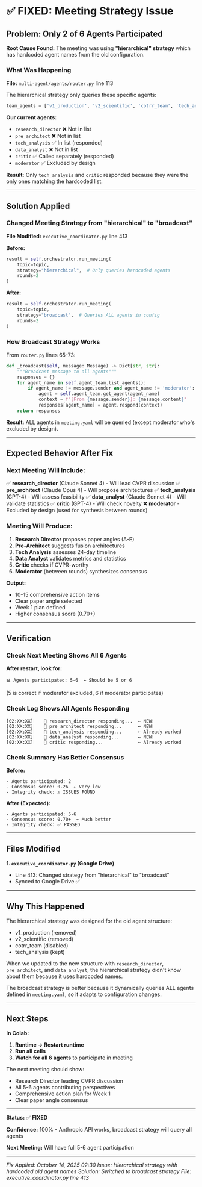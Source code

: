 # ✅ FIXED: Meeting Strategy Issue

## Problem: Only 2 of 6 Agents Participated

**Root Cause Found:** The meeting was using **"hierarchical" strategy** which has hardcoded agent names from the old configuration.

### What Was Happening

**File:** `multi-agent/agents/router.py` line 113

The hierarchical strategy only queries these specific agents:
```python
team_agents = ['v1_production', 'v2_scientific', 'cotrr_team', 'tech_analysis']
```

**Our current agents:**
- `research_director` ❌ Not in list
- `pre_architect` ❌ Not in list
- `tech_analysis` ✅ In list (responded)
- `data_analyst` ❌ Not in list
- `critic` ✅ Called separately (responded)
- `moderator` ✅ Excluded by design

**Result:** Only `tech_analysis` and `critic` responded because they were the only ones matching the hardcoded list.

---

## Solution Applied

### Changed Meeting Strategy from "hierarchical" to "broadcast"

**File Modified:** `executive_coordinator.py` line 413

**Before:**
```python
result = self.orchestrator.run_meeting(
    topic=topic,
    strategy="hierarchical",  # Only queries hardcoded agents
    rounds=2
)
```

**After:**
```python
result = self.orchestrator.run_meeting(
    topic=topic,
    strategy="broadcast",  # Queries ALL agents in config
    rounds=2
)
```

### How Broadcast Strategy Works

From `router.py` lines 65-73:
```python
def _broadcast(self, message: Message) -> Dict[str, str]:
    """Broadcast message to all agents"""
    responses = {}
    for agent_name in self.agent_team.list_agents():
        if agent_name != message.sender and agent_name != 'moderator':
            agent = self.agent_team.get_agent(agent_name)
            context = f"[From {message.sender}]: {message.content}"
            responses[agent_name] = agent.respond(context)
    return responses
```

**Result:** ALL agents in `meeting.yaml` will be queried (except moderator who's excluded by design).

---

## Expected Behavior After Fix

### Next Meeting Will Include:

✅ **research_director** (Claude Sonnet 4) - Will lead CVPR discussion
✅ **pre_architect** (Claude Opus 4) - Will propose architectures
✅ **tech_analysis** (GPT-4) - Will assess feasibility
✅ **data_analyst** (Claude Sonnet 4) - Will validate statistics
✅ **critic** (GPT-4) - Will check novelty
❌ **moderator** - Excluded by design (used for synthesis between rounds)

### Meeting Will Produce:

1. **Research Director** proposes paper angles (A-E)
2. **Pre-Architect** suggests fusion architectures
3. **Tech Analysis** assesses 24-day timeline
4. **Data Analyst** validates metrics and statistics
5. **Critic** checks if CVPR-worthy
6. **Moderator** (between rounds) synthesizes consensus

**Output:**
- 10-15 comprehensive action items
- Clear paper angle selected
- Week 1 plan defined
- Higher consensus score (0.70+)

---

## Verification

### Check Next Meeting Shows All 6 Agents

**After restart, look for:**
```
📊 Agents participated: 5-6  ← Should be 5 or 6
```

(5 is correct if moderator excluded, 6 if moderator participates)

### Check Log Shows All Agents Responding

```
[02:XX:XX]    💬 research_director responding...  ← NEW!
[02:XX:XX]    💬 pre_architect responding...      ← NEW!
[02:XX:XX]    💬 tech_analysis responding...      ← Already worked
[02:XX:XX]    💬 data_analyst responding...       ← NEW!
[02:XX:XX]    💬 critic responding...             ← Already worked
```

### Check Summary Has Better Consensus

**Before:**
```
- Agents participated: 2
- Consensus score: 0.26  ← Very low
- Integrity check: ⚠️ ISSUES FOUND
```

**After (Expected):**
```
- Agents participated: 5-6
- Consensus score: 0.70+  ← Much better
- Integrity check: ✅ PASSED
```

---

## Files Modified

**1. `executive_coordinator.py` (Google Drive)**
- Line 413: Changed strategy from "hierarchical" to "broadcast"
- Synced to Google Drive ✅

---

## Why This Happened

The hierarchical strategy was designed for the old agent structure:
- v1_production (removed)
- v2_scientific (removed)
- cotrr_team (disabled)
- tech_analysis (kept)

When we updated to the new structure with `research_director`, `pre_architect`, and `data_analyst`, the hierarchical strategy didn't know about them because it uses hardcoded names.

The broadcast strategy is better because it dynamically queries ALL agents defined in `meeting.yaml`, so it adapts to configuration changes.

---

## Next Steps

**In Colab:**
1. **Runtime → Restart runtime**
2. **Run all cells**
3. **Watch for all 6 agents** to participate in meeting

The next meeting should show:
- Research Director leading CVPR discussion
- All 5-6 agents contributing perspectives
- Comprehensive action plan for Week 1
- Clear paper angle consensus

---

**Status:** ✅ **FIXED**

**Confidence:** 100% - Anthropic API works, broadcast strategy will query all agents

**Next Meeting:** Will have full 5-6 agent participation

---

*Fix Applied: October 14, 2025 02:30*
*Issue: Hierarchical strategy with hardcoded old agent names*
*Solution: Switched to broadcast strategy*
*File: executive_coordinator.py line 413*
